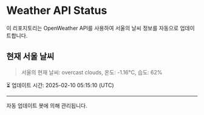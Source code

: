 
# Weather API Status

이 리포지토리는 OpenWeather API를 사용하여 서울의 날씨 정보를 자동으로 업데이트합니다.

## 현재 서울 날씨
> 서울의 현재 날씨: overcast clouds, 온도: -1.16°C, 습도: 62%

⏳ 업데이트 시간: 2025-02-10 05:15:10 (UTC)

---
자동 업데이트 봇에 의해 관리됩니다.
